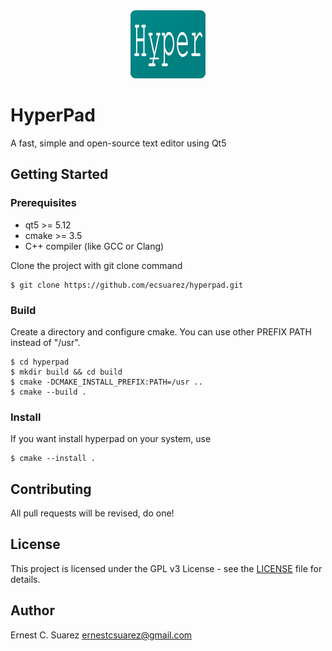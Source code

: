 <div align="center">
    <img src="data/icons/hyper_ico.png">
</div>

# HyperPad
A fast, simple and open-source text editor using Qt5

## Getting Started
### Prerequisites
* qt5 >= 5.12
* cmake >= 3.5
* C++ compiler (like GCC or Clang)

Clone the project with git clone command
```
$ git clone https://github.com/ecsuarez/hyperpad.git
```

### Build
Create a directory and configure cmake.
You can use other PREFIX PATH instead of "/usr".
```
$ cd hyperpad
$ mkdir build && cd build
$ cmake -DCMAKE_INSTALL_PREFIX:PATH=/usr ..
$ cmake --build .
```

### Install
If you want install hyperpad on your system, use
```
$ cmake --install .
```

## Contributing
All pull requests will be revised, do one!
## License
This project is licensed under the GPL v3 License - see the [LICENSE](LICENSE)
file for details.

## Author
Ernest C. Suarez <ernestcsuarez@gmail.com>
